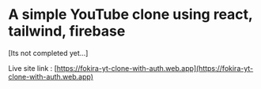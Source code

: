 # A simple YouTube clone using react, tailwind, firebase
[Its not completed yet...]

Live site link : [https://fokira-yt-clone-with-auth.web.app](https://fokira-yt-clone-with-auth.web.app)

